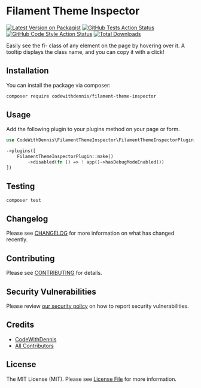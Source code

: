 # Filament Theme Inspector

[![Latest Version on Packagist](https://img.shields.io/packagist/v/codewithdennis/filament-theme-inspector.svg?style=flat-square)](https://packagist.org/packages/codewithdennis/filament-theme-inspector)
[![GitHub Tests Action Status](https://img.shields.io/github/actions/workflow/status/codewithdennis/filament-theme-inspector/run-tests.yml?branch=main&label=tests&style=flat-square)](https://github.com/codewithdennis/filament-theme-inspector/actions?query=workflow%3Arun-tests+branch%3Amain)
[![GitHub Code Style Action Status](https://img.shields.io/github/actions/workflow/status/codewithdennis/filament-theme-inspector/fix-php-code-styling.yml?branch=main&label=code%20style&style=flat-square)](https://github.com/codewithdennis/filament-theme-inspector/actions?query=workflow%3A"Fix+PHP+code+styling"+branch%3Amain)
[![Total Downloads](https://img.shields.io/packagist/dt/codewithdennis/filament-theme-inspector.svg?style=flat-square)](https://packagist.org/packages/codewithdennis/filament-theme-inspector)

Easily see the fi- class of any element on the page by hovering over it. A tooltip displays the class name, and you can copy it with a click!

## Installation

You can install the package via composer:

```bash
composer require codewithdennis/filament-theme-inspector
```

## Usage

Add the following plugin to your plugins method on your page or form.
```php
use CodeWithDennis\FilamentThemeInspector\FilamentThemeInspectorPlugin;

->plugins([
    FilamentThemeInspectorPlugin::make()
        ->disabled(fn () => ! app()->hasDebugModeEnabled())
])
```

## Testing

```bash
composer test
```

## Changelog

Please see [CHANGELOG](CHANGELOG.md) for more information on what has changed recently.

## Contributing

Please see [CONTRIBUTING](.github/CONTRIBUTING.md) for details.

## Security Vulnerabilities

Please review [our security policy](../../security/policy) on how to report security vulnerabilities.

## Credits

- [CodeWithDennis](https://github.com/CodeWithDennis)
- [All Contributors](../../contributors)

## License

The MIT License (MIT). Please see [License File](LICENSE.md) for more information.
